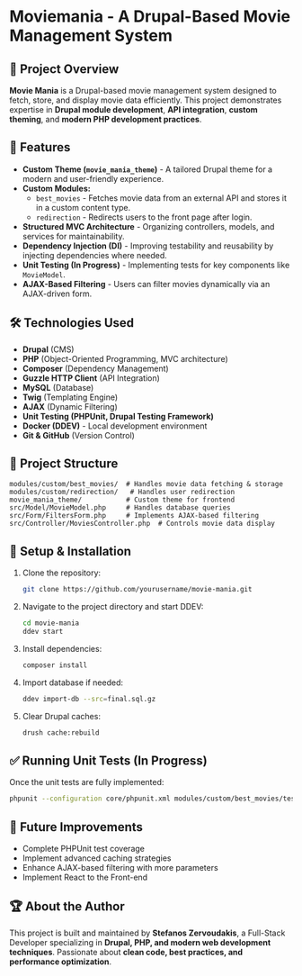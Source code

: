 # Moviemania - A Drupal-Based Movie Management System

## 📌 Project Overview
**Movie Mania** is a Drupal-based movie management system designed to fetch, store, and display movie data efficiently. This project demonstrates expertise in **Drupal module development**, **API integration**, **custom theming**, and **modern PHP development practices**.

## 🚀 Features
- **Custom Theme (`movie_mania_theme`)** - A tailored Drupal theme for a modern and user-friendly experience.
- **Custom Modules:**
  - `best_movies` - Fetches movie data from an external API and stores it in a custom content type.
  - `redirection` - Redirects users to the front page after login.
- **Structured MVC Architecture** - Organizing controllers, models, and services for maintainability.
- **Dependency Injection (DI)** - Improving testability and reusability by injecting dependencies where needed.
- **Unit Testing (In Progress)** - Implementing tests for key components like `MovieModel`.
- **AJAX-Based Filtering** - Users can filter movies dynamically via an AJAX-driven form.

## 🛠️ Technologies Used
- **Drupal** (CMS)
- **PHP** (Object-Oriented Programming, MVC architecture)
- **Composer** (Dependency Management)
- **Guzzle HTTP Client** (API Integration)
- **MySQL** (Database)
- **Twig** (Templating Engine)
- **AJAX** (Dynamic Filtering)
- **Unit Testing (PHPUnit, Drupal Testing Framework)**
- **Docker (DDEV)** - Local development environment
- **Git & GitHub** (Version Control)

## 📂 Project Structure
```
modules/custom/best_movies/  # Handles movie data fetching & storage
modules/custom/redirection/   # Handles user redirection
movie_mania_theme/           # Custom theme for frontend
src/Model/MovieModel.php     # Handles database queries
src/Form/FiltersForm.php     # Implements AJAX-based filtering
src/Controller/MoviesController.php  # Controls movie data display
```

## 🚧 Setup & Installation
1. Clone the repository:
   ```bash
   git clone https://github.com/yourusername/movie-mania.git
   ```
2. Navigate to the project directory and start DDEV:
   ```bash
   cd movie-mania
   ddev start
   ```
3. Install dependencies:
   ```bash
   composer install
   ```
4. Import database if needed:
   ```bash
   ddev import-db --src=final.sql.gz
   ```
5. Clear Drupal caches:
   ```bash
   drush cache:rebuild
   ```

## ✅ Running Unit Tests (In Progress)
Once the unit tests are fully implemented:
```bash
phpunit --configuration core/phpunit.xml modules/custom/best_movies/tests/src/Unit
```

## 📌 Future Improvements
- Complete PHPUnit test coverage
- Implement advanced caching strategies
- Enhance AJAX-based filtering with more parameters
- Implement React to the Front-end

## 🏆 About the Author
This project is built and maintained by **Stefanos Zervoudakis**, a Full-Stack Developer specializing in **Drupal, PHP, and modern web development techniques**. Passionate about **clean code, best practices, and performance optimization**.
